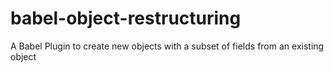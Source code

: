# babel-object-restructuring
A Babel Plugin to create new objects with a subset of fields from an existing object
